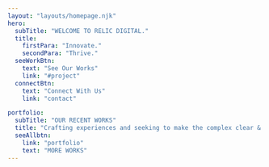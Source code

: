 ```yaml
---
layout: "layouts/homepage.njk"
hero:
  subTitle: "WELCOME TO RELIC DIGITAL."
  title:
    firstPara: "Innovate."
    secondPara: "Thrive."
  seeWorkBtn:
    text: "See Our Works"
    link: "#project"
  connectBtn: 
    text: "Connect With Us"
    link: "contact"

portfolio:
  subTitle: "OUR RECENT WORKS"
  title: "Crafting experiences and seeking to make the complex clear & beautiful."
  seeAllbtn:
    link: "portfolio"
    text: "MORE WORKS"
---
```

